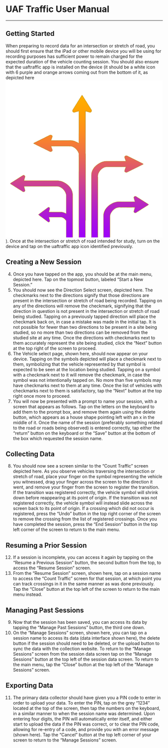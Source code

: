 # UAF Traffic User Manual
-----

## Getting Started

When preparing to record data for an intersection or stretch of road, you should first ensure that the iPad or other mobile device you will be using for recording purposes has sufficient power to remain charged for the expected duration of the vehicle counting session.  You should also ensure that the uaftraffic app is installed on the device (it should be a white icon with 6 purple and orange arrows coming out from the bottom of it, as depicted here ![icon](appstore.png "appIcon")).  Once at the intersection or stretch of road intended for study, turn on the device and tap on the uaftraffic app icon identified previously.

## Creating a New Session

4.    Once you have tapped on the app, you should be at the main menu, depicted here.  Tap on the topmost button, labeled “Start a New Session.”
5.    You should now see the Direction Select screen, depicted here.  The checkmarks next to the directions signify that those directions are present in the intersection or stretch of road being recorded.  Tapping on any of the directions will remove the checkmark, signifying that the direction in question is not present in the intersection or stretch of road being studied.  Tapping on a previously tapped direction will place the checkmark back on, in case a mistake was made in the initial tap.  It is not possible for fewer than two directions to be present in a site being studied, so no more than two directions can be removed from the studied site at any time.  Once the directions with checkmarks next to them accurately represent the site being studied, click the “Next” button at the top right of the screen to proceed.
6.    The Vehicle select page, shown here, should now appear on your device.  Tapping on the symbols depicted will place a checkmark next to them, symbolizing that the vehicle represented by that symbol is expected to be seen at the location being studied.  Tapping on a symbol with a checkmark next to it will remove the checkmark, in case the symbol was not intentionally tapped on.  No more than five symbols may have checkmarks next to them at any time.  Once the list of vehicles with checkmarks next to them is satisfactory, tap the “Next” button at the top right once more to proceed.
7.    You will now be presented with a prompt to name your session, with a screen that appears as follows.  Tap on the letters on the keyboard to add them to the prompt box, and remove them again using the delete button, which appears as a house shape pointing left with an x in the middle of it.  Once the name of the session (preferably something related to the road or roads being observed) is entered correctly, tap either the “return” button on the keyboard or the “Save” button at the bottom of the box which requested the session name.

## Collecting Data

8.    You should now see a screen similar to the “Count Traffic” screen depicted here.  As you observe vehicles traversing the intersection or stretch of road, place your finger on the symbol representing the vehicle you witnessed, drag your finger across the screen to the direction it went, and remove your finger from the screen to register the transition.  If the transition was registered correctly, the vehicle symbol will shrink down before reappearing at its point of origin.  If the transition was not registered correctly, the vehicle symbol will instead slide across the screen back to its point of origin.  If a crossing which did not occur is registered, press the “Undo” button in the top right corner of the screen to remove the crossing from the list of registered crossings.  Once you have completed the session, press the “End Session” button in the top left corner of the screen to return to the main menu.

## Resuming a Prior Session

12.    If a session is incomplete, you can access it again by tapping on the “Resume a Previous Session” button, the second button from the top, to access the “Resume Session” screen.
13.    From the “Resume Session” screen, shown here, tap on a session name to access the “Count Traffic” screen for that session, at which point you can track crossings in it in the same manner as was done previously.  Tap the “Close” button at the top left of the screen to return to the main menu instead.

## Managing Past Sessions

9.    Now that the session has been saved, you can access its data by tapping the “Manage Past Sessions” button, the third one down.
10.    On the “Manage Sessions” screen, shown here, you can tap on a session name to access its data (data interface shown here), the delete button if the session should need to be deleted, or the upload button to sync the data with the collection website.  To return to the “Manage Sessions” screen from the session data screen tap on the “Manage Sessions” button at the top left of the session data screen.  To return to the main menu, tap the “Close” button at the top left of the “Manage Sessions” screen.

## Exporting Data

11.    The primary data collector should have given you a PIN code to enter in order to upload your data.  To enter the PIN, tap on the grey “1234” located at the top of the screen, then tap the numbers on the keyboard, in a similar manner to when the session name was determined.  Upon entering four digits, the PIN will automatically enter itself, and either start to upload the data if the PIN was correct, or to clear the PIN code, allowing for re-entry of a code, and provide you with an error message (shown here).  Tap the “Cancel” button at the top left corner of your screen to return to the “Manage Sessions” screen.
